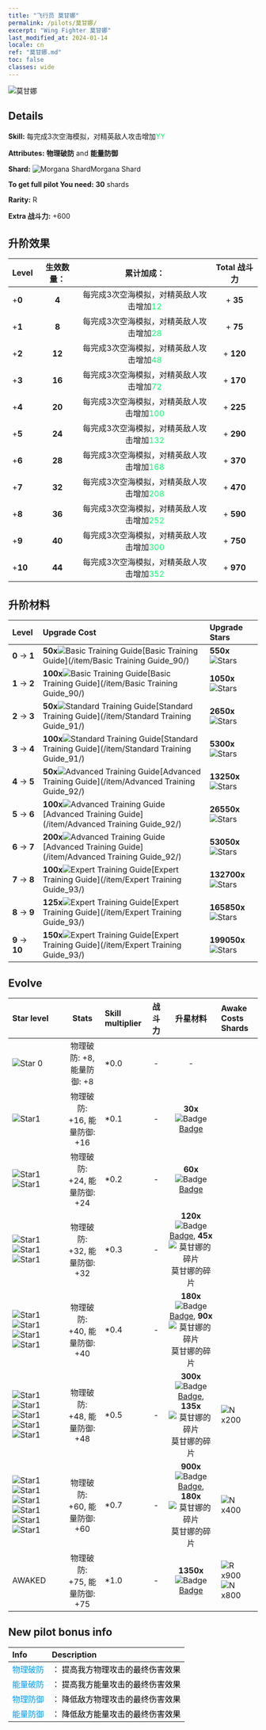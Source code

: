 ```yaml
---
title: "飞行员 莫甘娜"
permalink: /pilots/莫甘娜/
excerpt: "Wing Fighter 莫甘娜"
last_modified_at: 2024-01-14
locale: cn
ref: "莫甘娜.md"
toc: false
classes: wide
---
```



 ![莫甘娜](/images/pilots/aviator_piece_4007.png)

## Details

 **Skill:** 每完成3次空海模拟，对精英敌人攻击增加<span style="color: #03ff6b">YY</span><br/><span style="color: #000000;"></span> 

 **Attributes:** **物理破防** and **能量防御**

 **Shard:** ![Morgana Shard](/images/pilots/Morgana_Shard_p.png)Morgana Shard 

 **To get full pilot You need:** **30** shards 

 **Rarity:** R 

 **Extra 战斗力:** +600 



## 升阶效果

  |  Level | 生效数量： |     累计加成：    | Total 战斗力 |
  |:----|:-----:|:-------------------:|:-------:|
  | +**0**  | **4**  | 每完成3次空海模拟，对精英敌人攻击增加<span style="color: #03ff6b">12</span><br/><span style="color: #000000;"></span>  | + **35** |
  | +**1**  | **8**  | 每完成3次空海模拟，对精英敌人攻击增加<span style="color: #03ff6b">28</span><br/><span style="color: #000000;"></span>  | + **75** |
  | +**2**  | **12**  | 每完成3次空海模拟，对精英敌人攻击增加<span style="color: #03ff6b">48</span><br/><span style="color: #000000;"></span>  | + **120** |
  | +**3**  | **16**  | 每完成3次空海模拟，对精英敌人攻击增加<span style="color: #03ff6b">72</span><br/><span style="color: #000000;"></span>  | + **170** |
  | +**4**  | **20**  | 每完成3次空海模拟，对精英敌人攻击增加<span style="color: #03ff6b">100</span><br/><span style="color: #000000;"></span>  | + **225** |
  | +**5**  | **24**  | 每完成3次空海模拟，对精英敌人攻击增加<span style="color: #03ff6b">132</span><br/><span style="color: #000000;"></span>  | + **290** |
  | +**6**  | **28**  | 每完成3次空海模拟，对精英敌人攻击增加<span style="color: #03ff6b">168</span><br/><span style="color: #000000;"></span>  | + **370** |
  | +**7**  | **32**  | 每完成3次空海模拟，对精英敌人攻击增加<span style="color: #03ff6b">208</span><br/><span style="color: #000000;"></span>  | + **470** |
  | +**8**  | **36**  | 每完成3次空海模拟，对精英敌人攻击增加<span style="color: #03ff6b">252</span><br/><span style="color: #000000;"></span>  | + **590** |
  | +**9**  | **40**  | 每完成3次空海模拟，对精英敌人攻击增加<span style="color: #03ff6b">300</span><br/><span style="color: #000000;"></span>  | + **750** |
  | +**10**  | **44**  | 每完成3次空海模拟，对精英敌人攻击增加<span style="color: #03ff6b">352</span><br/><span style="color: #000000;"></span>  | + **970** |




## 升阶材料

  |  Level |      Upgrade Cost   |  Upgrade Stars  |
  |:-------|:--------------------|:----------------|
  | **0** -> **1**  | **50x**![Basic Training Guide](/images/item/Basic_Training_Guide_p.png)[Basic Training Guide](/item/Basic Training Guide_90/) | **550x**![Stars](/images/item/Stars_p.png) |
  | **1** -> **2**  | **100x**![Basic Training Guide](/images/item/Basic_Training_Guide_p.png)[Basic Training Guide](/item/Basic Training Guide_90/) | **1050x**![Stars](/images/item/Stars_p.png) |
  | **2** -> **3**  | **50x**![Standard Training Guide](/images/item/Standard_Training_Guide_p.png)[Standard Training Guide](/item/Standard Training Guide_91/) | **2650x**![Stars](/images/item/Stars_p.png) |
  | **3** -> **4**  | **100x**![Standard Training Guide](/images/item/Standard_Training_Guide_p.png)[Standard Training Guide](/item/Standard Training Guide_91/) | **5300x**![Stars](/images/item/Stars_p.png) |
  | **4** -> **5**  | **50x**![Advanced Training Guide](/images/item/Advanced_Training_Guide_p.png)[Advanced Training Guide](/item/Advanced Training Guide_92/) | **13250x**![Stars](/images/item/Stars_p.png) |
  | **5** -> **6**  | **100x**![Advanced Training Guide](/images/item/Advanced_Training_Guide_p.png)[Advanced Training Guide](/item/Advanced Training Guide_92/) | **26550x**![Stars](/images/item/Stars_p.png) |
  | **6** -> **7**  | **200x**![Advanced Training Guide](/images/item/Advanced_Training_Guide_p.png)[Advanced Training Guide](/item/Advanced Training Guide_92/) | **53050x**![Stars](/images/item/Stars_p.png) |
  | **7** -> **8**  | **100x**![Expert Training Guide](/images/item/Expert_Training_Guide_p.png)[Expert Training Guide](/item/Expert Training Guide_93/) | **132700x**![Stars](/images/item/Stars_p.png) |
  | **8** -> **9**  | **125x**![Expert Training Guide](/images/item/Expert_Training_Guide_p.png)[Expert Training Guide](/item/Expert Training Guide_93/) | **165850x**![Stars](/images/item/Stars_p.png) |
  | **9** -> **10**  | **150x**![Expert Training Guide](/images/item/Expert_Training_Guide_p.png)[Expert Training Guide](/item/Expert Training Guide_93/) | **199050x**![Stars](/images/item/Stars_p.png) |




## Evolve

  |  Star level | Stats | Skill multiplier | 战斗力 | 升星材料 | Awake Costs Shards |
  |:------------|:-----:|:-------------------|:----------------:|:--------------------:|:-------------|
  | ![Star 0](/images/s0.png)  | 物理破防: +8, 能量防御: +8  | *0.0  | -  | -  |  |
  | ![Star1](/images/s1.png)  | 物理破防: +16, 能量防御: +16  | *0.1  | -  | **30x**![Badge](/images/item/Badge_p.png)[Badge](/item/Badge_94/)  |  |
  | ![Star1](/images/s1.png)![Star1](/images/s1.png)  | 物理破防: +24, 能量防御: +24  | *0.2  | -  | **60x**![Badge](/images/item/Badge_p.png)[Badge](/item/Badge_94/)  |  |
  | ![Star1](/images/s1.png)![Star1](/images/s1.png)![Star1](/images/s1.png)  | 物理破防: +32, 能量防御: +32  | *0.3  | -  | **120x**![Badge](/images/item/Badge_p.png)[Badge](/item/Badge_94/), **45x**![莫甘娜的碎片](/images/pilots/Morgana_Shard_p.png)莫甘娜的碎片  |  |
  | ![Star1](/images/s1.png)![Star1](/images/s1.png)![Star1](/images/s1.png)![Star1](/images/s1.png)  | 物理破防: +40, 能量防御: +40  | *0.4  | -  | **180x**![Badge](/images/item/Badge_p.png)[Badge](/item/Badge_94/), **90x**![莫甘娜的碎片](/images/pilots/Morgana_Shard_p.png)莫甘娜的碎片  |  |
  | ![Star1](/images/s1.png)![Star1](/images/s1.png)![Star1](/images/s1.png)![Star1](/images/s1.png)![Star1](/images/s1.png)  | 物理破防: +48, 能量防御: +48  | *0.5  | -  | **300x**![Badge](/images/item/Badge_p.png)[Badge](/item/Badge_94/), **135x**![莫甘娜的碎片](/images/pilots/Morgana_Shard_p.png)莫甘娜的碎片  |  ![N](/images/pilots/N_p.png) x200 |
  | ![Star1](/images/s1.png)![Star1](/images/s1.png)![Star1](/images/s1.png)![Star1](/images/s1.png)![Star1](/images/s1.png)![Star1](/images/s1.png)  | 物理破防: +60, 能量防御: +60  | *0.7  | -  | **900x**![Badge](/images/item/Badge_p.png)[Badge](/item/Badge_94/), **180x**![莫甘娜的碎片](/images/pilots/Morgana_Shard_p.png)莫甘娜的碎片  |  ![N](/images/pilots/N_p.png) x400 |
  | AWAKED  | 物理破防: +75, 能量防御: +75  | *1.0  | -  | **1350x**![Badge](/images/item/Badge_p.png)[Badge](/item/Badge_94/)  |  ![R](/images/pilots/R_p.png) x900 ![N](/images/pilots/N_p.png) x800 |



## New pilot bonus info

  |  Info |  Description |
  |:------|:-------------|
  | <span style="color: #0099f2">物理破防</span> | <span style="color: #000000;">： 提高我方物理攻击的最终伤害效果</span> |
  | <span style="color: #0099f2">能量破防</span> | <span style="color: #000000;">： 提高我方能量攻击的最终伤害效果</span> |
  | <span style="color: #0099f2">物理防御</span> | <span style="color: #000000;">： 降低敌方物理攻击的最终伤害效果</span> |
  | <span style="color: #0099f2">能量防御</span> | <span style="color: #000000;">： 降低敌方能量攻击的最终伤害效果</span> |

